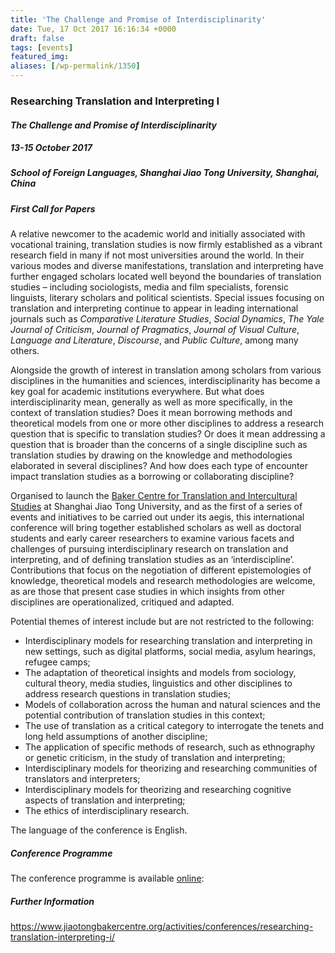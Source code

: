 ```yaml
---
title: 'The Challenge and Promise of Interdisciplinarity'
date: Tue, 17 Oct 2017 16:16:34 +0000
draft: false
tags: [events]
featured_img: 
aliases: [/wp-permalink/1350]
---
```


<div class="entry-post"><h3>Researching Translation and Interpreting I</h3>
<h4><em>The Challenge and Promise of Interdisciplinarity</em></h4>
<h5>13-15 October 2017</h5>
<h5>School of Foreign Languages, Shanghai Jiao Tong University, Shanghai, China</h5>
<h5>First Call for Papers</h5>
A relative newcomer to the academic world and initially associated with vocational training, translation studies is now firmly established as a vibrant research field in many if not most universities around the world. In their various modes and diverse manifestations, translation and interpreting have further engaged scholars located well beyond the boundaries of translation studies – including sociologists, media and film specialists, forensic linguists, literary scholars and political scientists. Special issues focusing on translation and interpreting continue to appear in leading international journals such as <em>Comparative Literature Studies</em>, <em>Social Dynamics</em>, <em>The Yale Journal of Criticism</em>, <em>Journal of Pragmatics</em>, <em>Journal of Visual Culture</em>, <em>Language and Literature</em>, <em>Discourse</em>, and <em>Public Culture</em>, among many others.

Alongside the growth of interest in translation among scholars from various disciplines in the humanities and sciences, interdisciplinarity has become a key goal for academic institutions everywhere. But what does interdisciplinarity mean, generally as well as more specifically, in the context of translation studies? Does it mean borrowing methods and theoretical models from one or more other disciplines to address a research question that is specific to translation studies? Or does it mean addressing a question that is broader than the concerns of a single discipline such as translation studies by drawing on the knowledge and methodologies elaborated in several disciplines? And how does each type of encounter impact translation studies as a borrowing or collaborating discipline?

Organised to launch the <a href="https://www.jiaotongbakercentre.org">Baker Centre for Translation and Intercultural Studies</a> at Shanghai Jiao Tong University, and as the first of a series of events and initiatives to be carried out under its aegis, this international conference will bring together established scholars as well as doctoral students and early career researchers to examine various facets and challenges of pursuing interdisciplinary research on translation and interpreting, and of defining translation studies as an ‘interdiscipline’. Contributions that focus on the negotiation of different epistemologies of knowledge, theoretical models and research methodologies are welcome, as are those that present case studies in which insights from other disciplines are operationalized, critiqued and adapted.

Potential themes of interest include but are not restricted to the following:
<ul>
 	<li>Interdisciplinary models for researching translation and interpreting in new settings, such as digital platforms, social media, asylum hearings, refugee camps;</li>
 	<li>The adaptation of theoretical insights and models from sociology, cultural theory, media studies, linguistics and other disciplines to address research questions in translation studies;</li>
 	<li>Models of collaboration across the human and natural sciences and the potential contribution of translation studies in this context;</li>
 	<li>The use of translation as a critical category to interrogate the tenets and long held assumptions of another discipline;</li>
 	<li>The application of specific methods of research, such as ethnography or genetic criticism, in the study of translation and interpreting;</li>
 	<li>Interdisciplinary models for theorizing and researching communities of translators and interpreters;</li>
 	<li>Interdisciplinary models for theorizing and researching cognitive aspects of translation and interpreting;</li>
 	<li>The ethics of interdisciplinary research.</li>
</ul>
The language of the conference is English.
<h5>Conference Programme</h5>
The conference programme is available <a href="https://www.jiaotongbakercentre.org/activities/conferences/researching-translation-interpreting-i/programme/">online</a>:
<h5>Further Information</h5>
<a href="https://www.jiaotongbakercentre.org/activities/conferences/researching-translation-interpreting-i/">https://www.jiaotongbakercentre.org/activities/conferences/researching-translation-interpreting-i/</a></div>